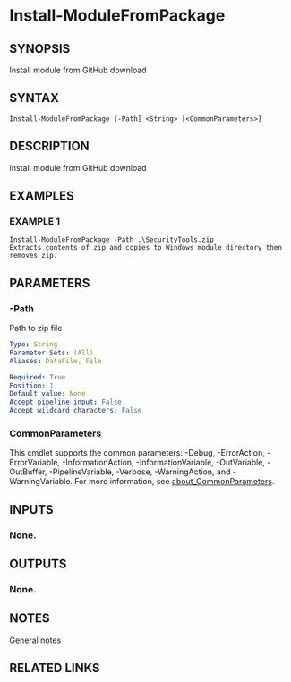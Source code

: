 # Install-ModuleFromPackage

## SYNOPSIS
Install module from GitHub download

## SYNTAX

```
Install-ModuleFromPackage [-Path] <String> [<CommonParameters>]
```

## DESCRIPTION
Install module from GitHub download

## EXAMPLES

### EXAMPLE 1
```
Install-ModuleFromPackage -Path .\SecurityTools.zip
Extracts contents of zip and copies to Windows module directory then removes zip.
```

## PARAMETERS

### -Path
Path to zip file

```yaml
Type: String
Parameter Sets: (All)
Aliases: DataFile, File

Required: True
Position: 1
Default value: None
Accept pipeline input: False
Accept wildcard characters: False
```

### CommonParameters
This cmdlet supports the common parameters: -Debug, -ErrorAction, -ErrorVariable, -InformationAction, -InformationVariable, -OutVariable, -OutBuffer, -PipelineVariable, -Verbose, -WarningAction, and -WarningVariable. For more information, see [about_CommonParameters](http://go.microsoft.com/fwlink/?LinkID=113216).

## INPUTS

### None.
## OUTPUTS

### None.
## NOTES
General notes

## RELATED LINKS
